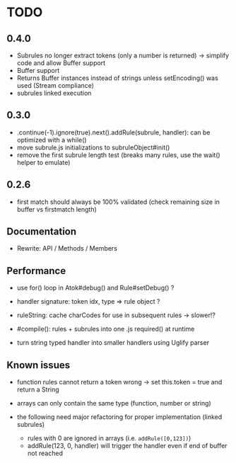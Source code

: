 # TODO

## 0.4.0

* Subrules no longer extract tokens (only a number is returned) -> simplify code and allow Buffer support
* Buffer support
* Returns Buffer instances instead of strings unless setEncoding() was used (Stream compliance)
* subrules linked execution


## 0.3.0

* .continue(-1).ignore(true).next().addRule(subrule, handler): can be optimized with a while()
* move subrule.js initializations to subruleObject#init()
* remove the first subrule length test (breaks many rules, use the wait() helper to emulate)


## 0.2.6

* first match should always be 100% validated (check remaining size in buffer vs firstmatch length)


## Documentation

* Rewrite: API / Methods / Members


## Performance

* use for() loop in Atok#debug() and Rule#setDebug() ?

* handler signature: token idx, type => rule object ?
* ruleString: cache charCodes for use in subsequent rules -> slower!?
* #compile(): rules + subrules into one .js required() at runtime
* turn string typed handler into smaller handlers using Uglify parser


## Known issues

* function rules cannot return a token
	wrong -> set this.token = true and return a String

* arrays can only contain the same type (function, number or string)
* the following need major refactoring for proper implementation (linked subrules)
	* rules with 0 are ignored in arrays (i.e. `addRule([0,123])`)
	* addRule(123, 0, handler) will trigger the handler even if end of buffer not reached